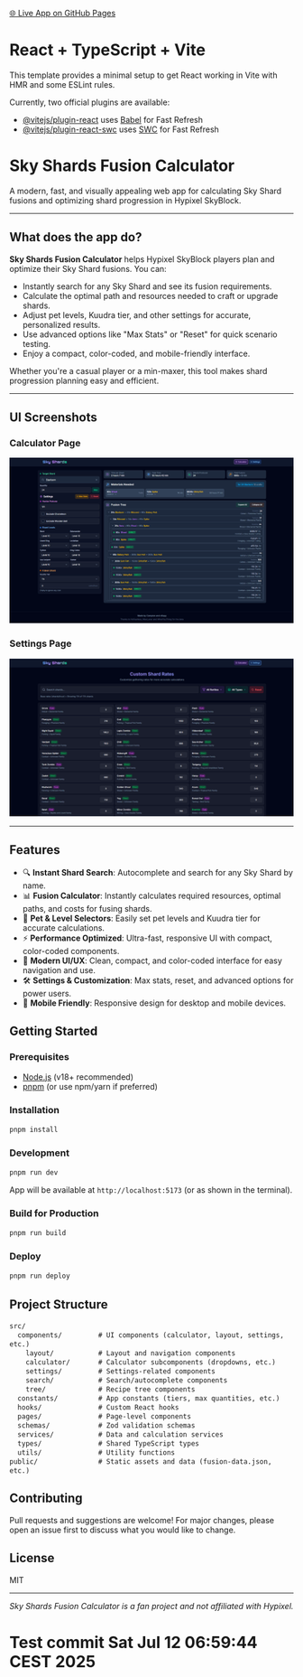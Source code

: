 [🌐 Live App on GitHub Pages](https://campionnn.github.io/SkyShards/)

# React + TypeScript + Vite

This template provides a minimal setup to get React working in Vite with HMR and some ESLint rules.

Currently, two official plugins are available:

- [@vitejs/plugin-react](https://github.com/vitejs/vite-plugin-react/blob/main/packages/plugin-react) uses [Babel](https://babeljs.io/) for Fast Refresh
- [@vitejs/plugin-react-swc](https://github.com/vitejs/vite-plugin-react/blob/main/packages/plugin-react-swc) uses [SWC](https://swc.rs/) for Fast Refresh

# Sky Shards Fusion Calculator

A modern, fast, and visually appealing web app for calculating Sky Shard fusions and optimizing shard progression in Hypixel SkyBlock.

---

## What does the app do?

**Sky Shards Fusion Calculator** helps Hypixel SkyBlock players plan and optimize their Sky Shard fusions. You can:

- Instantly search for any Sky Shard and see its fusion requirements.
- Calculate the optimal path and resources needed to craft or upgrade shards.
- Adjust pet levels, Kuudra tier, and other settings for accurate, personalized results.
- Use advanced options like "Max Stats" or "Reset" for quick scenario testing.
- Enjoy a compact, color-coded, and mobile-friendly interface.

Whether you're a casual player or a min-maxer, this tool makes shard progression planning easy and efficient.

---

## UI Screenshots

### Calculator Page

![Calculator Page](./public/screenshots/calculator.png)

### Settings Page

![Settings Page](./public/screenshots/settings.png)

---

## Features

- 🔍 **Instant Shard Search**: Autocomplete and search for any Sky Shard by name.
- 📊 **Fusion Calculator**: Instantly calculates required resources, optimal paths, and costs for fusing shards.
- 🐸 **Pet & Level Selectors**: Easily set pet levels and Kuudra tier for accurate calculations.
- ⚡ **Performance Optimized**: Ultra-fast, responsive UI with compact, color-coded components.
- 🎨 **Modern UI/UX**: Clean, compact, and color-coded interface for easy navigation and use.
- 🛠️ **Settings & Customization**: Max stats, reset, and advanced options for power users.
- 📱 **Mobile Friendly**: Responsive design for desktop and mobile devices.

## Getting Started

### Prerequisites

- [Node.js](https://nodejs.org/) (v18+ recommended)
- [pnpm](https://pnpm.io/) (or use npm/yarn if preferred)

### Installation

```bash
pnpm install
```

### Development

```bash
pnpm run dev
```

App will be available at `http://localhost:5173` (or as shown in the terminal).

### Build for Production

```bash
pnpm run build
```

### Deploy

```bash
pnpm run deploy
```

## Project Structure

```
src/
  components/         # UI components (calculator, layout, settings, etc.)
    layout/           # Layout and navigation components
    calculator/       # Calculator subcomponents (dropdowns, etc.)
    settings/         # Settings-related components
    search/           # Search/autocomplete components
    tree/             # Recipe tree components
  constants/          # App constants (tiers, max quantities, etc.)
  hooks/              # Custom React hooks
  pages/              # Page-level components
  schemas/            # Zod validation schemas
  services/           # Data and calculation services
  types/              # Shared TypeScript types
  utils/              # Utility functions
public/               # Static assets and data (fusion-data.json, etc.)
```

## Contributing

Pull requests and suggestions are welcome! For major changes, please open an issue first to discuss what you would like to change.

## License

MIT

---

_Sky Shards Fusion Calculator is a fan project and not affiliated with Hypixel._
# Test commit Sat Jul 12 06:59:44 CEST 2025

